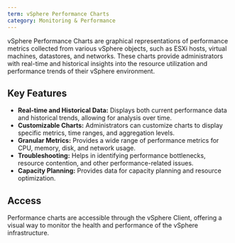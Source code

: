 ```yaml
---
term: vSphere Performance Charts
category: Monitoring & Performance
---
```


vSphere Performance Charts are graphical representations of performance metrics collected from various vSphere objects, such as ESXi hosts, virtual machines, datastores, and networks. These charts provide administrators with real-time and historical insights into the resource utilization and performance trends of their vSphere environment.

## Key Features

*   **Real-time and Historical Data:** Displays both current performance data and historical trends, allowing for analysis over time.
*   **Customizable Charts:** Administrators can customize charts to display specific metrics, time ranges, and aggregation levels.
*   **Granular Metrics:** Provides a wide range of performance metrics for CPU, memory, disk, and network usage.
*   **Troubleshooting:** Helps in identifying performance bottlenecks, resource contention, and other performance-related issues.
*   **Capacity Planning:** Provides data for capacity planning and resource optimization.

## Access

Performance charts are accessible through the vSphere Client, offering a visual way to monitor the health and performance of the vSphere infrastructure.
